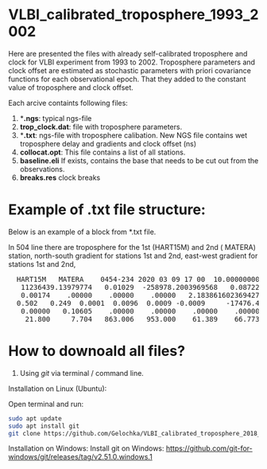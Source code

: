 # VLBI_calibrated_troposphere_1993_2002
   

Here are presented the files with already self-calibrated troposphere and clock for VLBI experiment from 1993 to 2002. Troposphere parameters and clock offset
are estimated as stochastic parameters with
priori covariance functions for each
observational epoch. That they added to the constant value of troposphere and clock offset.

Each arcive containts following files:
1) ***.ngs**: typical ngs-file
2) **trop_clock.dat**: file with troposphere parameters.
3) ***.txt**: ngs-file  with troposphere calibation. New NGS file contains wet troposphere delay and
gradients and clock offset (ns)
4) **collocat.opt**: This file contains a list of all stations.
5) **baseline.eli** If exists, contains the base that needs to be cut out from the observations.
6) **breaks.res**  clock breaks

#  Example of .txt file structure:
Below is an example of a block from  *.txt file. 

In 504 line there are troposphere for the 1st  ‭(HART15M) and 2nd  ‭( MATERA) station, north-south gradient for stations 1st and 2nd, 
east-west gradient for stations 1st and 2nd, 
<pre>  HART15M   MATERA    0454-234 2020 03 09 17 00  10.0000000000                 501                
   11236439.13979774   0.01029  -258978.2003969568   0.08722 0      I        502                
   0.00174    .00000    .00000    .00000   2.183861602369427       0.0       503  
  0.502   0.249  0.0001  0.0096  0.0009 -0.0009     -17476.438               504
   0.00000   0.10605    .00000    .00000    .00000    .00000                 505                
    21.800     7.704   863.006   953.000    61.389    66.773 0 0   </pre>  

# How to downoald all files?


1) Using *git* via terminal / command line.
   
 Installation on Linux (Ubuntu):

Open terminal and run:

```bash
sudo apt update
sudo apt install git
git clone https://github.com/Gelochka/VLBI_calibrated_troposphere_2018_2025.git
```

 Installation on Windows:
Install git on Windows: https://github.com/git-for-windows/git/releases/tag/v2.51.0.windows.1
 
